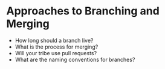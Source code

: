 # Approaches to Branching and Merging

- How long should a branch live?
- What is the process for merging?
- Will your tribe use pull requests?
- What are the naming conventions for branches?
